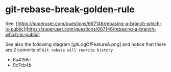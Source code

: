 # git-rebase-break-golden-rule
See: [https://superuser.com/questions/667146/rebasing-a-branch-which-is-public](https://superuser.com/questions/667146/rebasing-a-branch-which-is-public)

See also the following diagram [gitLogOfFeatureA.png] and notice that there are 2 commits of
`Git rebase will rewrite history`
* 6a4156c
* 9c7cb4b
